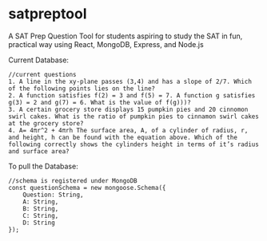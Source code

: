 # satpreptool
A SAT Prep Question Tool for students aspiring to study the SAT in fun, practical way using React, MongoDB, Express, and Node.js

Current Database: 
```
//current questions 
1. A line in the xy-plane passes (3,4) and has a slope of 2/7. Which of the following points lies on the line?
2. A function satisfies f(2) = 3 and f(5) = 7. A function g satisfies g(3) = 2 and g(7) = 6. What is the value of f(g)))?
3. A certain grocery store displays 15 pumpkin pies and 20 cinnomon swirl cakes. What is the ratio of pumpkin pies to cinnamon swirl cakes at the grocery store?
4. A= 4πr^2 + 4πrh The surface area, A, of a cylinder of radius, r, and height, h can be found with the equation above. Which of the following correctly shows the cylinders height in terms of it’s radius and surface area?
```

To pull the Database:
```
//schema is registered under MongoDB 
const questionSchema = new mongoose.Schema({
    Question: String, 
    A: String, 
    B: String, 
    C: String, 
    D: String
});
```
